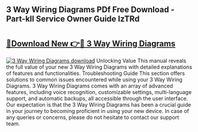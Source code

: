 ## 3 Way Wiring Diagrams PDf Free Download - Part-kll Service Owner Guide lzTRd

# <h2><a href="http://dfpr8w6.blite.top/?on=3+Way+Wiring+Diagrams">🔗Download New 👉🔴 3 Way Wiring Diagrams</a></h2>

[![3 Way Wiring Diagrams download](https://i.imgur.com/lujVjoI.png)](http://dfpr8w6.blite.top/?on=3+Way+Wiring+Diagrams)
Unlocking Value This manual reveals the full value of your new 3 Way Wiring Diagrams with detailed explanations of features and functionalities. Troubleshooting Guide This section offers solutions to common issues encountered while using your 3 Way Wiring Diagrams. 3 Way Wiring Diagrams comes with an array of advanced features, including voice recognition, customizable settings, multi-language support, and automatic backups, all accessible through the user interface. Our expectation is that the 3 Way Wiring Diagrams has been a crucial guide in your journey to becoming proficient in using your new device. In case of any queries or concerns, please do not hesitate to contact our support team.
